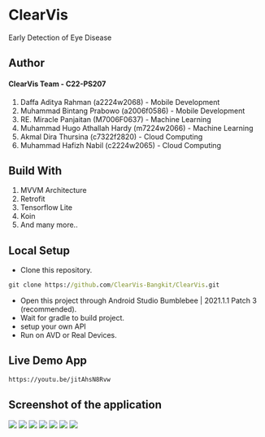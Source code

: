 # ClearVis
Early Detection of Eye Disease

## Author
#### ClearVis Team - C22-PS207  
1. Daffa Aditya Rahman  (a2224w2068) - Mobile Development 
2. Muhammad Bintang Prabowo (a2006f0586) - Mobile Development
3. RE. Miracle Panjaitan (M7006F0637) - Machine Learning 
4. Muhammad Hugo Athallah Hardy (m7224w2066) - Machine Learning
5. Akmal Dira Thursina (c7322f2820) - Cloud Computing
6. Muhammad Hafizh Nabil (c2224w2065) - Cloud Computing 

## Build With
1. MVVM Architecture
2. Retrofit
3. Tensorflow Lite
4. Koin
5. And many more..

## Local Setup
* Clone this repository.
```cmd
git clone https://github.com/ClearVis-Bangkit/ClearVis.git
```
* Open this project through Android Studio Bumblebee | 2021.1.1 Patch 3 (recommended).
* Wait for gradle to build project.
* setup your own API
* Run on AVD or Real Devices.

## Live Demo App
```cmd
https://youtu.be/jitAhsN8Rvw
```

## Screenshot of the application

<img src="https://github.com/nbee7/nbee7/blob/main/assets/clearvis/Screenshot_2022-06-11-10-25-31-915_com.dicoding.bintangpr.clearvis.jpg"/>
<img src="https://github.com/nbee7/nbee7/blob/main/assets/clearvis/Screenshot_2022-06-11-10-26-07-282_com.dicoding.bintangpr.clearvis.jpg"/>
<img src="https://github.com/nbee7/nbee7/blob/main/assets/clearvis/Screenshot_2022-06-11-10-26-16-690_com.dicoding.bintangpr.clearvis.jpg"/>
<img src="https://github.com/nbee7/nbee7/blob/main/assets/clearvis/Screenshot_2022-06-11-10-27-14-101_com.dicoding.bintangpr.clearvis.jpg"/>
<img src="https://github.com/nbee7/nbee7/blob/main/assets/clearvis/Screenshot_2022-06-11-10-27-23-489_com.dicoding.bintangpr.clearvis.jpg"/>
<img src="https://github.com/nbee7/nbee7/blob/main/assets/clearvis/Screenshot_2022-06-11-10-27-29-360_com.dicoding.bintangpr.clearvis.jpg"/>
<img src="https://github.com/nbee7/nbee7/blob/main/assets/clearvis/Screenshot_2022-06-11-10-26-31-658_com.dicoding.bintangpr.clearvis.jpg"/>
